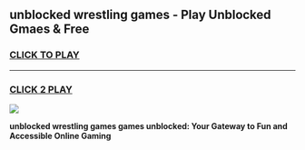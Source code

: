 
## unblocked wrestling games - Play Unblocked Gmaes & Free
<h3>
<a href="https://news.freeplayer.one?title=unblocked_wrestling_games&ref=23F">CLICK TO PLAY</a></h3>
<hr>

<h3>
<a href="https://news.freeplayer.one?title=unblocked_wrestling_games&ref=23F">CLICK 2 PLAY</a>
  
</h3>

<a href="https://news.freeplayer.one?title=unblocked_wrestling_games&ref=23F/"><img src="https://clearcache.store/games.png"></a>


**unblocked wrestling games games unblocked: Your Gateway to Fun and Accessible Online Gaming**
